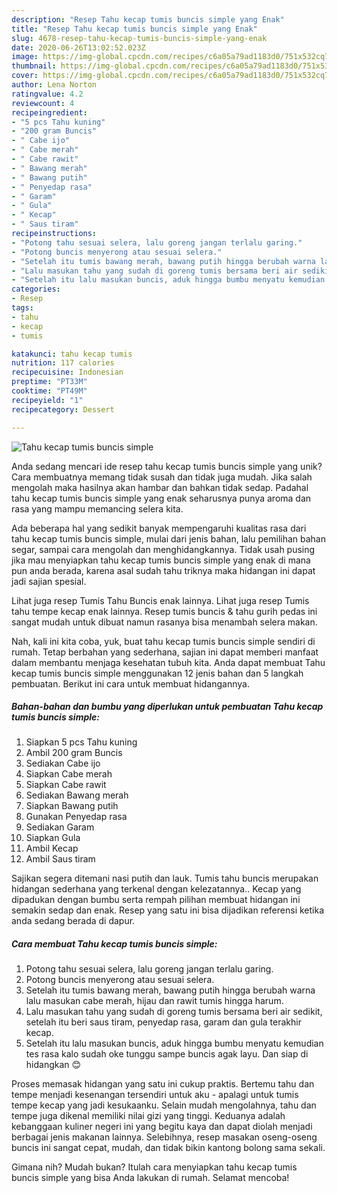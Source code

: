 ```yaml
---
description: "Resep Tahu kecap tumis buncis simple yang Enak"
title: "Resep Tahu kecap tumis buncis simple yang Enak"
slug: 4678-resep-tahu-kecap-tumis-buncis-simple-yang-enak
date: 2020-06-26T13:02:52.023Z
image: https://img-global.cpcdn.com/recipes/c6a05a79ad1183d0/751x532cq70/tahu-kecap-tumis-buncis-simple-foto-resep-utama.jpg
thumbnail: https://img-global.cpcdn.com/recipes/c6a05a79ad1183d0/751x532cq70/tahu-kecap-tumis-buncis-simple-foto-resep-utama.jpg
cover: https://img-global.cpcdn.com/recipes/c6a05a79ad1183d0/751x532cq70/tahu-kecap-tumis-buncis-simple-foto-resep-utama.jpg
author: Lena Norton
ratingvalue: 4.2
reviewcount: 4
recipeingredient:
- "5 pcs Tahu kuning"
- "200 gram Buncis"
- " Cabe ijo"
- " Cabe merah"
- " Cabe rawit"
- " Bawang merah"
- " Bawang putih"
- " Penyedap rasa"
- " Garam"
- " Gula"
- " Kecap"
- " Saus tiram"
recipeinstructions:
- "Potong tahu sesuai selera, lalu goreng jangan terlalu garing."
- "Potong buncis menyerong atau sesuai selera."
- "Setelah itu tumis bawang merah, bawang putih hingga berubah warna lalu masukan cabe merah, hijau dan rawit tumis hingga harum."
- "Lalu masukan tahu yang sudah di goreng tumis bersama beri air sedikit, setelah itu beri saus tiram, penyedap rasa, garam dan gula terakhir kecap."
- "Setelah itu lalu masukan buncis, aduk hingga bumbu menyatu kemudian tes rasa kalo sudah oke tunggu sampe buncis agak layu. Dan siap di hidangkan 😊"
categories:
- Resep
tags:
- tahu
- kecap
- tumis

katakunci: tahu kecap tumis 
nutrition: 117 calories
recipecuisine: Indonesian
preptime: "PT33M"
cooktime: "PT49M"
recipeyield: "1"
recipecategory: Dessert

---
```



![Tahu kecap tumis buncis simple](https://img-global.cpcdn.com/recipes/c6a05a79ad1183d0/751x532cq70/tahu-kecap-tumis-buncis-simple-foto-resep-utama.jpg)

Anda sedang mencari ide resep tahu kecap tumis buncis simple yang unik? Cara membuatnya memang tidak susah dan tidak juga mudah. Jika salah mengolah maka hasilnya akan hambar dan bahkan tidak sedap. Padahal tahu kecap tumis buncis simple yang enak seharusnya punya aroma dan rasa yang mampu memancing selera kita.

Ada beberapa hal yang sedikit banyak mempengaruhi kualitas rasa dari tahu kecap tumis buncis simple, mulai dari jenis bahan, lalu pemilihan bahan segar, sampai cara mengolah dan menghidangkannya. Tidak usah pusing jika mau menyiapkan tahu kecap tumis buncis simple yang enak di mana pun anda berada, karena asal sudah tahu triknya maka hidangan ini dapat jadi sajian spesial.

Lihat juga resep Tumis Tahu Buncis enak lainnya. Lihat juga resep Tumis tahu tempe kecap enak lainnya. Resep tumis buncis &amp; tahu gurih pedas ini sangat mudah untuk dibuat namun rasanya bisa menambah selera makan.


Nah, kali ini kita coba, yuk, buat tahu kecap tumis buncis simple sendiri di rumah. Tetap berbahan yang sederhana, sajian ini dapat memberi manfaat dalam membantu menjaga kesehatan tubuh kita. Anda dapat membuat Tahu kecap tumis buncis simple menggunakan 12 jenis bahan dan 5 langkah pembuatan. Berikut ini cara untuk membuat hidangannya.

<!--inarticleads1-->

##### Bahan-bahan dan bumbu yang diperlukan untuk pembuatan Tahu kecap tumis buncis simple:

1. Siapkan 5 pcs Tahu kuning
1. Ambil 200 gram Buncis
1. Sediakan  Cabe ijo
1. Siapkan  Cabe merah
1. Siapkan  Cabe rawit
1. Sediakan  Bawang merah
1. Siapkan  Bawang putih
1. Gunakan  Penyedap rasa
1. Sediakan  Garam
1. Siapkan  Gula
1. Ambil  Kecap
1. Ambil  Saus tiram


Sajikan segera ditemani nasi putih dan lauk. Tumis tahu buncis merupakan hidangan sederhana yang terkenal dengan kelezatannya.. Kecap yang dipadukan dengan bumbu serta rempah pilihan membuat hidangan ini semakin sedap dan enak. Resep yang satu ini bisa dijadikan referensi ketika anda sedang berada di dapur. 

<!--inarticleads2-->

##### Cara membuat Tahu kecap tumis buncis simple:

1. Potong tahu sesuai selera, lalu goreng jangan terlalu garing.
1. Potong buncis menyerong atau sesuai selera.
1. Setelah itu tumis bawang merah, bawang putih hingga berubah warna lalu masukan cabe merah, hijau dan rawit tumis hingga harum.
1. Lalu masukan tahu yang sudah di goreng tumis bersama beri air sedikit, setelah itu beri saus tiram, penyedap rasa, garam dan gula terakhir kecap.
1. Setelah itu lalu masukan buncis, aduk hingga bumbu menyatu kemudian tes rasa kalo sudah oke tunggu sampe buncis agak layu. Dan siap di hidangkan 😊


Proses memasak hidangan yang satu ini cukup praktis. Bertemu tahu dan tempe menjadi kesenangan tersendiri untuk aku - apalagi untuk tumis tempe kecap yang jadi kesukaanku. Selain mudah mengolahnya, tahu dan tempe juga dikenal memiliki nilai gizi yang tinggi. Keduanya adalah kebanggaan kuliner negeri ini yang begitu kaya dan dapat diolah menjadi berbagai jenis makanan lainnya. Selebihnya, resep masakan oseng-oseng buncis ini sangat cepat, mudah, dan tidak bikin kantong bolong sama sekali. 

Gimana nih? Mudah bukan? Itulah cara menyiapkan tahu kecap tumis buncis simple yang bisa Anda lakukan di rumah. Selamat mencoba!
